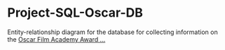 # Project-SQL-Oscar-DB
Entity-relationship diagram for the database for collecting information on the [Oscar Film Academy Award ...](https://github.com/vassylkorzh/Project-SQL-Oscar-DB/blob/main/Oskar_description.docx)
